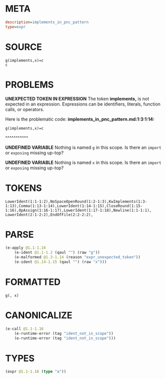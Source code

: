 # META
~~~ini
description=implements_in_pnc_pattern
type=expr
~~~
# SOURCE
~~~roc
g(implements,x)=c
c
~~~
# PROBLEMS
**UNEXPECTED TOKEN IN EXPRESSION**
The token **implements,** is not expected in an expression.
Expressions can be identifiers, literals, function calls, or operators.

Here is the problematic code:
**implements_in_pnc_pattern.md:1:3:1:14:**
```roc
g(implements,x)=c
```
  ^^^^^^^^^^^


**UNDEFINED VARIABLE**
Nothing is named `g` in this scope.
Is there an `import` or `exposing` missing up-top?

**UNDEFINED VARIABLE**
Nothing is named `x` in this scope.
Is there an `import` or `exposing` missing up-top?

# TOKENS
~~~zig
LowerIdent(1:1-1:2),NoSpaceOpenRound(1:2-1:3),KwImplements(1:3-1:13),Comma(1:13-1:14),LowerIdent(1:14-1:15),CloseRound(1:15-1:16),OpAssign(1:16-1:17),LowerIdent(1:17-1:18),Newline(1:1-1:1),
LowerIdent(2:1-2:2),EndOfFile(2:2-2:2),
~~~
# PARSE
~~~clojure
(e-apply @1.1-1.16
	(e-ident @1.1-1.2 (qaul "") (raw "g"))
	(e-malformed @1.3-1.14 (reason "expr_unexpected_token"))
	(e-ident @1.14-1.15 (qaul "") (raw "x")))
~~~
# FORMATTED
~~~roc
g(, x)
~~~
# CANONICALIZE
~~~clojure
(e-call @1.1-1.16
	(e-runtime-error (tag "ident_not_in_scope"))
	(e-runtime-error (tag "ident_not_in_scope")))
~~~
# TYPES
~~~clojure
(expr @1.1-1.16 (type "a"))
~~~
